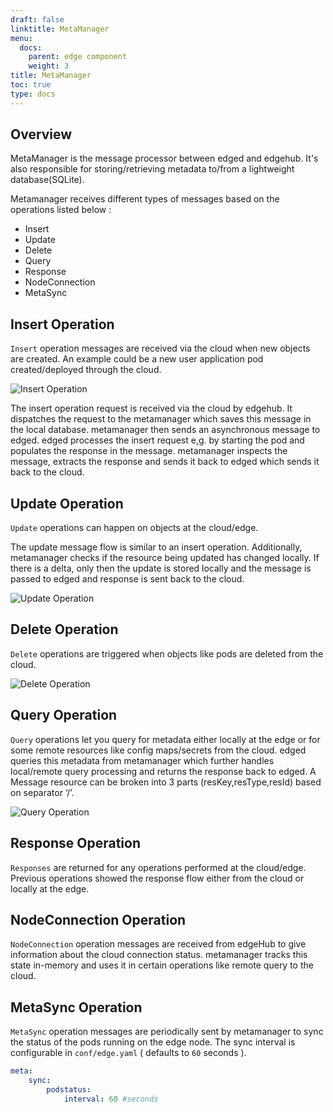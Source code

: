 ```yaml
---
draft: false
linktitle: MetaManager
menu:
  docs:
    parent: edge component
    weight: 3
title: MetaManager
toc: true
type: docs
---
```

## Overview
MetaManager is the message processor between edged and edgehub.
It's also responsible for storing/retrieving metadata to/from a lightweight database(SQLite).

Metamanager receives different types of messages based on the operations listed below :
- Insert
- Update
- Delete
- Query
- Response
- NodeConnection
- MetaSync

## Insert Operation
`Insert` operation messages are received via the cloud when new objects are created.
An example could be a new user application pod created/deployed through the cloud.

![Insert Operation](/img/metamanager/meta-insert.png)

The insert operation request is received via the cloud by edgehub. It dispatches the
request to the metamanager which saves this message in the local database.
metamanager then sends an asynchronous message to edged. edged processes the insert request e,g.
by starting the pod and populates the response in the message.
metamanager inspects the message, extracts the response and sends it back to edged
which sends it back to the cloud.

## Update Operation
`Update` operations can happen on objects at the cloud/edge.

The update message flow is similar to an insert operation. Additionally, metamanager checks if the resource being updated has changed locally.
If there is a delta, only then the update is stored locally and the message is
passed to edged and response is sent back to the cloud.

![Update Operation](/img/metamanager/meta-update.png)

## Delete Operation
`Delete` operations are triggered when objects like pods are deleted from the
cloud.

![Delete Operation](/img/metamanager/meta-delete.png)

## Query Operation
`Query` operations let you query for metadata either locally at the edge or for some remote resources like config maps/secrets from the cloud. edged queries this
metadata from metamanager which further handles local/remote query processing and
returns the response back to edged. A Message resource can be broken into 3 parts
(resKey,resType,resId) based on separator ‘/’.

![Query Operation](/img/metamanager/meta-query.png)

## Response Operation
`Responses` are returned for any operations performed at the cloud/edge. Previous operations
showed the response flow either from the cloud or locally at the edge.

## NodeConnection Operation
`NodeConnection` operation messages are received from edgeHub to give information about the cloud connection status. metamanager tracks this state in-memory and uses it in certain operations
like remote query to the cloud.

## MetaSync Operation
`MetaSync` operation messages are periodically sent by metamanager to sync the status of the
pods running on the edge node. The sync interval is configurable in `conf/edge.yaml`
( defaults to `60` seconds ).

```yaml
meta:
    sync:
        podstatus:
            interval: 60 #seconds
```
